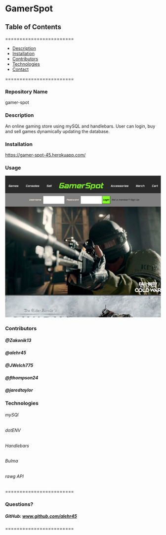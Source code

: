 
# GamerSpot


## **Table of Contents**
========================
* [Description](#description)
* [Installation](#installation)
* [Contributors](#contributors)
* [Technologies](#Technologies)
* [Contact](#questions)

========================

### **Repository Name**  
gamer-spot

### **Description**  
An online gaming store using mySQL and handlebars. User can login, buy and sell games dynamically updating the database.

### **Installation**  
https://gamer-spot-45.herokuapp.com/

### **Usage**  
![Alt text](/screenshot.png?raw=true "Optional Title")

### **Contributors**  
##### @Zakonik13 
##### @alehr45
##### @JWelch775
##### @fthompson24
##### @jaredtaylor


### **Technologies**  
###### mySQl
###### dotENV
###### Handlebars
###### Bulma
###### rawg API


========================

### Questions?
##### GitHub: www.github.com/alehr45  
========================
